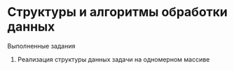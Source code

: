 # Структуры и алгоритмы обработки данных

Выполненные задания
1. Реализация структуры данных задачи на одномерном массиве
